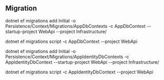 ## Migration

dotnet ef migrations add Initial -o Persistence/Context/Migrations/AppDbContexts -c AppDbContext --startup-project WebApi  --project Infrastructure/

dotnet ef migrations script -c AppDbContext --project WebApi


dotnet ef migrations add Initial -o Persistence/Context/Migrations/AppIdentityDbContexts -c AppIdentityDbContext --startup-project WebApi  --project Infrastructure/

dotnet ef migrations script -c AppIdentityDbContext --project WebApi